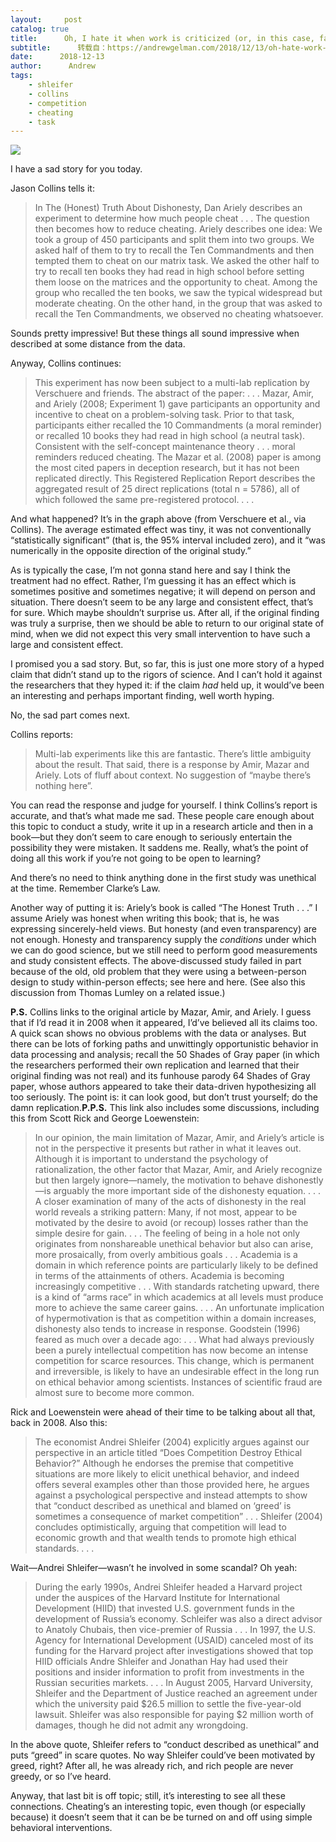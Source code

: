 ```yaml
---
layout:     post
catalog: true
title:      Oh, I hate it when work is criticized (or, in this case, fails in attempted replications) and then the original researchers don’t even consider the possibility that maybe in their original work they were inadvertently just finding patterns in noise.
subtitle:      转载自：https://andrewgelman.com/2018/12/13/oh-hate-work-criticized-case-fails-attempted-replications-original-researchers-dont-even-consider-possibility-maybe-original-work-w/
date:      2018-12-13
author:      Andrew
tags:
    - shleifer
    - collins
    - competition
    - cheating
    - task
---
```





![](https://andrewgelman.com/wp-content/uploads/2018/06/Screen-Shot-2018-06-08-at-1.42.12-PM-1024x778.png)


I have a sad story for you today.

Jason Collins tells it:

> In The (Honest) Truth About Dishonesty, Dan Ariely describes an experiment to determine how much people cheat . . . The question then becomes how to reduce cheating. Ariely describes one idea:
We took a group of 450 participants and split them into two groups. We asked half of them to try to recall the Ten Commandments and then tempted them to cheat on our matrix task. We asked the other half to try to recall ten books they had read in high school before setting them loose on the matrices and the opportunity to cheat. Among the group who recalled the ten books, we saw the typical widespread but moderate cheating. On the other hand, in the group that was asked to recall the Ten Commandments, we observed no cheating whatsoever.

Sounds pretty impressive! But these things all sound impressive when described at some distance from the data.

Anyway, Collins continues:

> This experiment has now been subject to a multi-lab replication by Verschuere and friends. The abstract of the paper:
. . . Mazar, Amir, and Ariely (2008; Experiment 1) gave participants an opportunity and incentive to cheat on a problem-solving task. Prior to that task, participants either recalled the 10 Commandments (a moral reminder) or recalled 10 books they had read in high school (a neutral task). Consistent with the self-concept maintenance theory . . . moral reminders reduced cheating. The Mazar et al. (2008) paper is among the most cited papers in deception research, but it has not been replicated directly. This Registered Replication Report describes the aggregated result of 25 direct replications (total n = 5786), all of which followed the same pre-registered protocol. . . .

And what happened? It’s in the graph above (from Verschuere et al., via Collins). The average estimated effect was tiny, it was not conventionally “statistically significant” (that is, the 95% interval included zero), and it “was numerically in the opposite direction of the original study.”

As is typically the case, I’m not gonna stand here and say I think the treatment had no effect. Rather, I’m guessing it has an effect which is sometimes positive and sometimes negative; it will depend on person and situation. There doesn’t seem to be any large and consistent effect, that’s for sure. Which maybe shouldn’t surprise us. After all, if the original finding was truly a surprise, then we should be able to return to our original state of mind, when we did not expect this very small intervention to have such a large and consistent effect. 

I promised you a sad story. But, so far, this is just one more story of a hyped claim that didn’t stand up to the rigors of science. And I can’t hold it against the researchers that they hyped it: if the claim *had* held up, it would’ve been an interesting and perhaps important finding, well worth hyping.

No, the sad part comes next.

Collins reports:

> Multi-lab experiments like this are fantastic. There’s little ambiguity about the result.
That said, there is a response by Amir, Mazar and Ariely. Lots of fluff about context. No suggestion of “maybe there’s nothing here”.

You can read the response and judge for yourself. I think Collins’s report is accurate, and that’s what made me sad. These people care enough about this topic to conduct a study, write it up in a research article and then in a book—but they don’t seem to care enough to seriously entertain the possibility they were mistaken. It saddens me. Really, what’s the point of doing all this work if you’re not going to be open to learning?

And there’s no need to think anything done in the first study was unethical at the time. Remember Clarke’s Law.

Another way of putting it is: Ariely’s book is called “The Honest Truth . . .” I assume Ariely was honest when writing this book; that is, he was expressing sincerely-held views. But honesty (and even transparency) are not enough. Honesty and transparency supply the *conditions* under which we can do good science, but we still need to perform good measurements and study consistent effects. The above-discussed study failed in part because of the old, old problem that they were using a between-person design to study within-person effects; see here and here. (See also this discussion from Thomas Lumley on a related issue.)

**P.S.** Collins links to the original article by Mazar, Amir, and Ariely. I guess that if I’d read it in 2008 when it appeared, I’d’ve believed all its claims too. A quick scan shows no obvious problems with the data or analyses. But there can be lots of forking paths and unwittingly opportunistic behavior in data processing and analysis; recall the 50 Shades of Gray paper (in which the researchers performed their own replication and learned that their original finding was not real) and its funhouse parody 64 Shades of Gray paper, whose authors appeared to take their data-driven hypothesizing all too seriously. The point is: it can look good, but don’t trust yourself; do the damn replication.**P.P.S.** This link also includes some discussions, including this from Scott Rick and George Loewenstein:

> In our opinion, the main limitation of Mazar, Amir, and Ariely’s article is not in the perspective it presents but rather in what it leaves out. Although it is important to understand the psychology of rationalization, the other factor that Mazar, Amir, and Ariely recognize but then largely ignore—namely, the motivation to behave dishonestly—is arguably the more important side of the dishonesty equation. . . .
A closer examination of many of the acts of dishonesty in the real world reveals a striking pattern: Many, if not most, appear to be motivated by the desire to avoid (or recoup) losses rather than the simple desire for gain. . . .
The feeling of being in a hole not only originates from nonshareable unethical behavior but also can arise, more prosaically, from overly ambitious goals . . . Academia is a domain in which reference points are particularly likely to be defined in terms of the attainments of others. Academia is becoming increasingly competitive . . . With standards ratcheting upward, there is a kind of “arms race” in which academics at all levels must produce more to achieve the same career gains. . . .
An unfortunate implication of hypermotivation is that as competition within a domain increases, dishonesty also tends to increase in response. Goodstein (1996) feared as much over a decade ago:
. . . What had always previously been a purely intellectual competition has now become an intense competition for scarce resources. This change, which is permanent and irreversible, is likely to have an undesirable effect in the long run on ethical behavior among scientists. Instances of scientific fraud are almost sure to become more common.

Rick and Loewenstein were ahead of their time to be talking about all that, back in 2008. Also this:

> The economist Andrei Shleifer (2004) explicitly argues against our perspective in an article titled “Does Competition Destroy Ethical Behavior?” Although he endorses the premise that competitive situations are more likely to elicit unethical behavior, and indeed offers several examples other than those provided here, he argues against a psychological perspective and instead attempts to show that “conduct described as unethical and blamed on ‘greed’ is sometimes a consequence of market competition” . . .
Shleifer (2004) concludes optimistically, arguing that competition will lead to economic growth and that wealth tends to promote high ethical standards. . . .

Wait—Andrei Shleifer—wasn’t he involved in some scandal? Oh yeah:

> During the early 1990s, Andrei Shleifer headed a Harvard project under the auspices of the Harvard Institute for International Development (HIID) that invested U.S. government funds in the development of Russia’s economy. Schleifer was also a direct advisor to Anatoly Chubais, then vice-premier of Russia . . . In 1997, the U.S. Agency for International Development (USAID) canceled most of its funding for the Harvard project after investigations showed that top HIID officials Andre Shleifer and Jonathan Hay had used their positions and insider information to profit from investments in the Russian securities markets. . . . In August 2005, Harvard University, Shleifer and the Department of Justice reached an agreement under which the university paid $26.5 million to settle the five-year-old lawsuit. Shleifer was also responsible for paying $2 million worth of damages, though he did not admit any wrongdoing.

In the above quote, Shleifer refers to “conduct described as unethical” and puts “greed” in scare quotes. No way Shleifer could’ve been motivated by greed, right? After all, he was already rich, and rich people are never greedy, or so I’ve heard.

Anyway, that last bit is off topic; still, it’s interesting to see all these connections. Cheating’s an interesting topic, even though (or especially because) it doesn’t seem that it can be be turned on and off using simple behavioral interventions.




